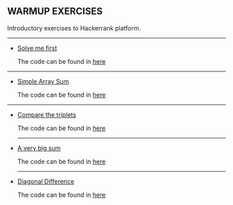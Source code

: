 ## WARMUP EXERCISES

Introductory exercises to Hackerrank platform.

---

- [Solve me first](https://www.hackerrank.com/challenges/solve-me-first)

   The code can be found in [here](solve-me-first.py)
   
---

- [Simple Array Sum](https://www.hackerrank.com/challenges/simple-array-sum)

   The code can be found in [here](simple-array-sum.py)

 ---

- [Compare the triplets](https://www.hackerrank.com/challenges/compare-the-triplets)

   The code can be found in [here](compare-the-triplets.py)
 
  ---

- [A very big sum](https://www.hackerrank.com/challenges/a-very-big-sum)

   The code can be found in [here](a-very-big-sum.py)
 
  ---

- [Diagonal Difference](https://www.hackerrank.com/challenges/diagonal-difference)

   The code can be found in [here](diagonal-difference.py)



